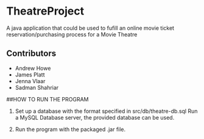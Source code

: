 # TheatreProject
A java application that could be used to fufill an online movie ticket reservation/purchasing process for a Movie Theatre


## Contributors

 - Andrew Howe
 - James Platt
 - Jenna Vlaar 
 - Sadman Shahriar



##HOW TO RUN THE PROGRAM

1. Set up a database with the format specified in src/db/theatre-db.sql 
   Run a MySQL Database server, the provided database can be used. 
   
2. Run the program with the packaged .jar file.


